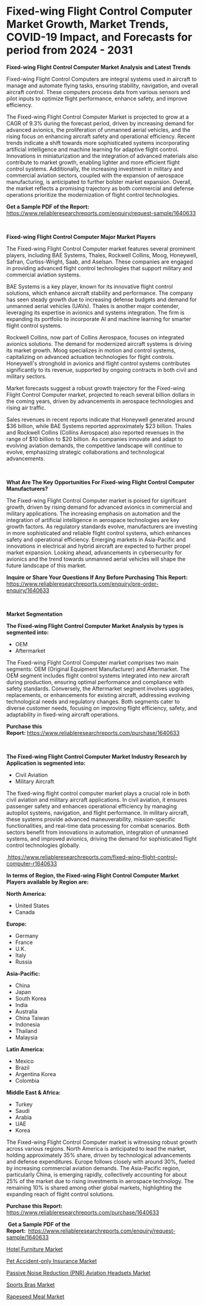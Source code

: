 <p><h1>Fixed-wing Flight Control Computer Market Growth, Market Trends, COVID-19 Impact, and Forecasts for period from 2024 - 2031</h1></p><p><strong>Fixed-wing Flight Control Computer Market Analysis and Latest Trends</strong></p>
<p><p>Fixed-wing Flight Control Computers are integral systems used in aircraft to manage and automate flying tasks, ensuring stability, navigation, and overall aircraft control. These computers process data from various sensors and pilot inputs to optimize flight performance, enhance safety, and improve efficiency. </p><p>The Fixed-wing Flight Control Computer Market is projected to grow at a CAGR of 9.3% during the forecast period, driven by increasing demand for advanced avionics, the proliferation of unmanned aerial vehicles, and the rising focus on enhancing aircraft safety and operational efficiency. Recent trends indicate a shift towards more sophisticated systems incorporating artificial intelligence and machine learning for adaptive flight control. Innovations in miniaturization and the integration of advanced materials also contribute to market growth, enabling lighter and more efficient flight control systems. Additionally, the increasing investment in military and commercial aviation sectors, coupled with the expansion of aerospace manufacturing, is anticipated to further bolster market expansion. Overall, the market reflects a promising trajectory as both commercial and defense operations prioritize the modernization of flight control technologies.</p></p>
<p><strong>Get a Sample PDF of the Report:&nbsp;</strong> <a href="https://www.reliableresearchreports.com/enquiry/request-sample/1640633?utm_campaign=115&utm_medium=2&utm_source=Github&utm_content=ia&utm_term=25092024&utm_id=fixed-wing-flight-control-computer">https://www.reliableresearchreports.com/enquiry/request-sample/1640633</a></p>
<p>&nbsp;</p>
<p><strong>Fixed-wing Flight Control Computer Major Market Players</strong></p>
<p><p>The Fixed-wing Flight Control Computer market features several prominent players, including BAE Systems, Thales, Rockwell Collins, Moog, Honeywell, Safran, Curtiss-Wright, Saab, and Aselsan. These companies are engaged in providing advanced flight control technologies that support military and commercial aviation systems.</p><p>BAE Systems is a key player, known for its innovative flight control solutions, which enhance aircraft stability and performance. The company has seen steady growth due to increasing defense budgets and demand for unmanned aerial vehicles (UAVs). Thales is another major contender, leveraging its expertise in avionics and systems integration. The firm is expanding its portfolio to incorporate AI and machine learning for smarter flight control systems.</p><p>Rockwell Collins, now part of Collins Aerospace, focuses on integrated avionics solutions. The demand for modernized aircraft systems is driving its market growth. Moog specializes in motion and control systems, capitalizing on advanced actuation technologies for flight controls. Honeywell's stronghold in avionics and flight control systems contributes significantly to its revenue, supported by ongoing contracts in both civil and military sectors.</p><p>Market forecasts suggest a robust growth trajectory for the Fixed-wing Flight Control Computer market, projected to reach several billion dollars in the coming years, driven by advancements in aerospace technologies and rising air traffic.</p><p>Sales revenues in recent reports indicate that Honeywell generated around $36 billion, while BAE Systems reported approximately $23 billion. Thales and Rockwell Collins (Collins Aerospace) also reported revenues in the range of $10 billion to $20 billion. As companies innovate and adapt to evolving aviation demands, the competitive landscape will continue to evolve, emphasizing strategic collaborations and technological advancements.</p></p>
<p>&nbsp;</p>
<p><strong>What Are The Key Opportunities For Fixed-wing Flight Control Computer Manufacturers?</strong></p>
<p><p>The Fixed-wing Flight Control Computer market is poised for significant growth, driven by rising demand for advanced avionics in commercial and military applications. The increasing emphasis on automation and the integration of artificial intelligence in aerospace technologies are key growth factors. As regulatory standards evolve, manufacturers are investing in more sophisticated and reliable flight control systems, which enhances safety and operational efficiency. Emerging markets in Asia-Pacific and innovations in electrical and hybrid aircraft are expected to further propel market expansion. Looking ahead, advancements in cybersecurity for avionics and the trend towards unmanned aerial vehicles will shape the future landscape of this market.</p></p>
<p><strong>Inquire or Share Your Questions If Any Before Purchasing This Report:</strong> <a href="https://www.reliableresearchreports.com/enquiry/pre-order-enquiry/1640633?utm_campaign=115&utm_medium=2&utm_source=Github&utm_content=ia&utm_term=25092024&utm_id=fixed-wing-flight-control-computer">https://www.reliableresearchreports.com/enquiry/pre-order-enquiry/1640633</a></p>
<p>&nbsp;</p>
<p><strong>Market Segmentation</strong></p>
<p><strong>The Fixed-wing Flight Control Computer Market Analysis by types is segmented into:</strong></p>
<p><ul><li>OEM</li><li>Aftermarket</li></ul></p>
<p><p>The Fixed-wing Flight Control Computer market comprises two main segments: OEM (Original Equipment Manufacturer) and Aftermarket. The OEM segment includes flight control systems integrated into new aircraft during production, ensuring optimal performance and compliance with safety standards. Conversely, the Aftermarket segment involves upgrades, replacements, or enhancements for existing aircraft, addressing evolving technological needs and regulatory changes. Both segments cater to diverse customer needs, focusing on improving flight efficiency, safety, and adaptability in fixed-wing aircraft operations.</p></p>
<p><strong>Purchase this Report:&nbsp;</strong><a href="https://www.reliableresearchreports.com/purchase/1640633?utm_campaign=115&utm_medium=2&utm_source=Github&utm_content=ia&utm_term=25092024&utm_id=fixed-wing-flight-control-computer">https://www.reliableresearchreports.com/purchase/1640633</a></p>
<p>&nbsp;</p>
<p><strong>The Fixed-wing Flight Control Computer Market Industry Research by Application is segmented into:</strong></p>
<p><ul><li>Civil Aviation</li><li>Military Aircraft</li></ul></p>
<p><p>The fixed-wing flight control computer market plays a crucial role in both civil aviation and military aircraft applications. In civil aviation, it ensures passenger safety and enhances operational efficiency by managing autopilot systems, navigation, and flight performance. In military aircraft, these systems provide advanced maneuverability, mission-specific functionalities, and real-time data processing for combat scenarios. Both sectors benefit from innovations in automation, integration of unmanned systems, and improved avionics, driving the demand for sophisticated flight control technologies globally.</p></p>
<p><a href="https://www.reliableresearchreports.com/fixed-wing-flight-control-computer-r1640633?utm_campaign=115&utm_medium=2&utm_source=Github&utm_content=ia&utm_term=25092024&utm_id=fixed-wing-flight-control-computer">&nbsp;https://www.reliableresearchreports.com/fixed-wing-flight-control-computer-r1640633</a></p>
<p><strong>In terms of Region, the Fixed-wing Flight Control Computer Market Players available by Region are:</strong></p>
<p>
    <p> <strong> North America: </strong>
        <ul>
            <li>United States</li>
            <li>Canada</li>
        </ul>
        </p> 
    <p> <strong> Europe: </strong>
        <ul>
            <li>Germany</li>
            <li>France</li>
            <li>U.K.</li>
            <li>Italy</li>
            <li>Russia</li>
        </ul>
        </p> 
    <p> <strong> Asia-Pacific: </strong>
        <ul>
            <li>China</li>
            <li>Japan</li>
            <li>South Korea</li>
            <li>India</li>
            <li>Australia</li>
            <li>China Taiwan</li>
            <li>Indonesia</li>
            <li>Thailand</li>
            <li>Malaysia</li>
        </ul>
        </p> 
    <p> <strong> Latin America: </strong>
        <ul>
            <li>Mexico</li>
            <li>Brazil</li>
            <li>Argentina Korea</li>
            <li>Colombia</li>
        </ul>
        </p> 
    <p> <strong> Middle East & Africa: </strong>
        <ul>
            <li>Turkey</li>
            <li>Saudi</li>
            <li>Arabia</li>
            <li>UAE</li>
            <li>Korea</li>
        </ul>
    </p>
    </p>
<p><p>The Fixed-wing Flight Control Computer market is witnessing robust growth across various regions. North America is anticipated to lead the market, holding approximately 35% share, driven by technological advancements and defense expenditures. Europe follows closely with around 30%, fueled by increasing commercial aviation demands. The Asia-Pacific region, particularly China, is emerging rapidly, collectively accounting for about 25% of the market due to rising investments in aerospace technology. The remaining 10% is shared among other global markets, highlighting the expanding reach of flight control solutions.</p></p>
<p><strong>Purchase this Report: </strong><a href="https://www.reliableresearchreports.com/purchase/1640633?utm_campaign=115&utm_medium=2&utm_source=Github&utm_content=ia&utm_term=25092024&utm_id=fixed-wing-flight-control-computer">https://www.reliableresearchreports.com/purchase/1640633</a></p>
<p>&nbsp;<strong>Get a Sample PDF of the Report:&nbsp;&nbsp;</strong><a href="https://www.reliableresearchreports.com/enquiry/request-sample/1640633?utm_campaign=115&utm_medium=2&utm_source=Github&utm_content=ia&utm_term=25092024&utm_id=fixed-wing-flight-control-computer">https://www.reliableresearchreports.com/enquiry/request-sample/1640633</a></p>
<p><strong></strong></p>
<p><p><a href="https://issuu.com/reportprime-2/docs/hotel-furniture-market-size-2030.pp_59fbe4b99fc869?utm_campaign=115&utm_medium=2&utm_source=Github&utm_content=ia&utm_term=25092024&utm_id=fixed-wing-flight-control-computer">Hotel Furniture Market</a></p><p><a href="https://github.com/ashepherd82/Market-Research-Report-List-6/blob/main/pet-accident-only-insurance-market.md?utm_campaign=115&utm_medium=2&utm_source=Github&utm_content=ia&utm_term=25092024&utm_id=fixed-wing-flight-control-computer">Pet Accident-only Insurance Market</a></p><p><a href="https://github.com/JakirUddin651/Market-Research-Report-List-1/blob/main/passive-noise-reduction-pnr-aviation-headsets-market.md?utm_campaign=115&utm_medium=2&utm_source=Github&utm_content=ia&utm_term=25092024&utm_id=fixed-wing-flight-control-computer">Passive Noise Reduction (PNR) Aviation Headsets Market</a></p><p><a href="https://issuu.com/reportprime-2/docs/sports-bras-market-size-2030.pptx_870e201f48b831?utm_campaign=115&utm_medium=2&utm_source=Github&utm_content=ia&utm_term=25092024&utm_id=fixed-wing-flight-control-computer">Sports Bras Market</a></p><p><a href="https://www.linkedin.com/pulse/rapeseed-meal-market-size-growth-industry-analysis-segmentation-igswe?utm_campaign=115&utm_medium=2&utm_source=Github&utm_content=ia&utm_term=25092024&utm_id=fixed-wing-flight-control-computer">Rapeseed Meal Market</a></p></p>